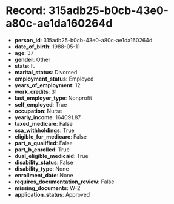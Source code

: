 # Record: 315adb25-b0cb-43e0-a80c-ae1da160264d

- **person_id**: 315adb25-b0cb-43e0-a80c-ae1da160264d
- **date_of_birth**: 1988-05-11
- **age**: 37
- **gender**: Other
- **state**: IL
- **marital_status**: Divorced
- **employment_status**: Employed
- **years_of_employment**: 12
- **work_credits**: 31
- **last_employer_type**: Nonprofit
- **self_employed**: True
- **occupation**: Nurse
- **yearly_income**: 164091.87
- **taxed_medicare**: False
- **ssa_withholdings**: True
- **eligible_for_medicare**: False
- **part_a_qualified**: False
- **part_b_enrolled**: True
- **dual_eligible_medicaid**: True
- **disability_status**: False
- **disability_type**: None
- **enrollment_date**: None
- **requires_documentation_review**: False
- **missing_documents**: W-2
- **application_status**: Approved